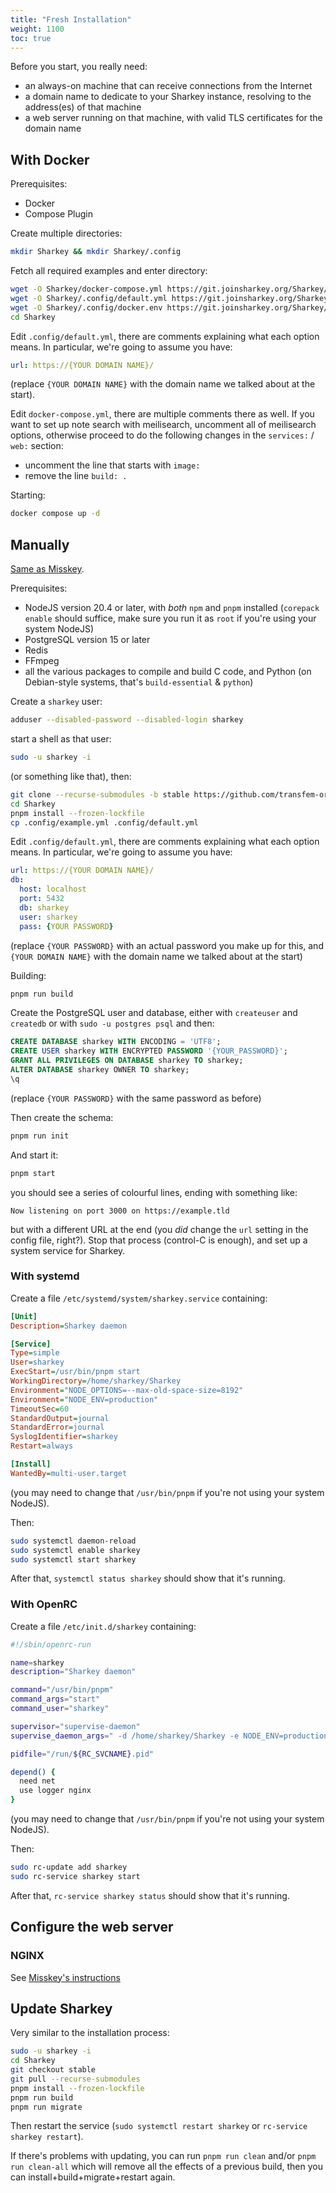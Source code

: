 ```yaml
---
title: "Fresh Installation"
weight: 1100
toc: true
---
```


Before you start, you really need:

* an always-on machine that can receive connections from the Internet
* a domain name to dedicate to your Sharkey instance, resolving to the
  address(es) of that machine
* a web server running on that machine, with valid TLS certificates
  for the domain name

## With Docker

Prerequisites:

* Docker
* Compose Plugin

Create multiple directories:

```bash
mkdir Sharkey && mkdir Sharkey/.config
```

Fetch all required examples and enter directory:

```bash
wget -O Sharkey/docker-compose.yml https://git.joinsharkey.org/Sharkey/Sharkey/raw/branch/stable/docker-compose.yml.example
wget -O Sharkey/.config/default.yml https://git.joinsharkey.org/Sharkey/Sharkey/raw/branch/stable/.config/example.yml
wget -O Sharkey/.config/docker.env https://git.joinsharkey.org/Sharkey/Sharkey/raw/branch/stable/.config/docker_example.env
cd Sharkey
```

Edit `.config/default.yml`, there are comments explaining what each
option means. In particular, we're going to assume you have:

```yaml
url: https://{YOUR DOMAIN NAME}/
```

(replace `{YOUR DOMAIN NAME}` with the domain name we talked about
at the start).

Edit `docker-compose.yml`, there are multiple comments there as
well. If you want to set up note search with meilisearch, uncomment
all of meilisearch options, otherwise proceed to do the following
changes in the `services:` / `web:` section:

* uncomment the line that starts with `image:`
* remove the line `build: .`

Starting:

```bash
docker compose up -d
```

## Manually

[Same as
Misskey](https://misskey-hub.net/en/docs/install/manual.html).

Prerequisites:

* NodeJS version 20.4 or later, with *both* `npm` and `pnpm`
  installed (`corepack enable` should suffice, make sure you run it
  as `root` if you're using your system NodeJS)
* PostgreSQL version 15 or later
* Redis
* FFmpeg
* all the various packages to compile and build C code, and Python (on
  Debian-style systems, that's `build-essential` & `python`)

Create a `sharkey` user:

```bash
adduser --disabled-password --disabled-login sharkey
```

start a shell as that user:

```bash
sudo -u sharkey -i
```

(or something like that), then:

```bash
git clone --recurse-submodules -b stable https://github.com/transfem-org/Sharkey.git
cd Sharkey
pnpm install --frozen-lockfile
cp .config/example.yml .config/default.yml
```

Edit `.config/default.yml`, there are comments explaining what each
option means. In particular, we're going to assume you have:

```yaml
url: https://{YOUR DOMAIN NAME}/
db:
  host: localhost
  port: 5432
  db: sharkey
  user: sharkey
  pass: {YOUR PASSWORD}
```

(replace `{YOUR PASSWORD}` with an actual password you make up for
this, and `{YOUR DOMAIN NAME}` with the domain name we talked about
at the start)

Building:

```bash
pnpm run build
```

Create the PostgreSQL user and database, either with `createuser`
and `createdb` or with `sudo -u postgres psql` and then:

```sql
CREATE DATABASE sharkey WITH ENCODING = 'UTF8';
CREATE USER sharkey WITH ENCRYPTED PASSWORD '{YOUR_PASSWORD}';
GRANT ALL PRIVILEGES ON DATABASE sharkey TO sharkey;
ALTER DATABASE sharkey OWNER TO sharkey;
\q
```

(replace `{YOUR PASSWORD}` with the same password as before)

Then create the schema:

```bash
pnpm run init
```

And start it:

```bash
pnpm start
```

you should see a series of colourful lines, ending with something
like:

```text
Now listening on port 3000 on https://example.tld
```

but with a different URL at the end (you *did* change the `url`
setting in the config file, right?). Stop that process (control-C is
enough), and set up a system service for Sharkey.

### With systemd

Create a file `/etc/systemd/system/sharkey.service` containing:

```ini
[Unit]
Description=Sharkey daemon

[Service]
Type=simple
User=sharkey
ExecStart=/usr/bin/pnpm start
WorkingDirectory=/home/sharkey/Sharkey
Environment="NODE_OPTIONS=--max-old-space-size=8192"
Environment="NODE_ENV=production"
TimeoutSec=60
StandardOutput=journal
StandardError=journal
SyslogIdentifier=sharkey
Restart=always

[Install]
WantedBy=multi-user.target
```

(you may need to change that `/usr/bin/pnpm` if you're not using
your system NodeJS).

Then:

```bash
sudo systemctl daemon-reload
sudo systemctl enable sharkey
sudo systemctl start sharkey
```

After that, `systemctl status sharkey` should show that it's
running.

### With OpenRC

Create a file `/etc/init.d/sharkey` containing:

```bash
#!/sbin/openrc-run

name=sharkey
description="Sharkey daemon"

command="/usr/bin/pnpm"
command_args="start"
command_user="sharkey"

supervisor="supervise-daemon"
supervise_daemon_args=" -d /home/sharkey/Sharkey -e NODE_ENV=production -e \"NODE_OPTIONS=--max-old-space-size=8192\""

pidfile="/run/${RC_SVCNAME}.pid"

depend() {
  need net
  use logger nginx
}
```

(you may need to change that `/usr/bin/pnpm` if you're not using
your system NodeJS).

Then:

```bash
sudo rc-update add sharkey
sudo rc-service sharkey start
```

After that, `rc-service sharkey status` should show that it's
running.

## Configure the web server

### NGINX

See [Misskey's
instructions](https://misskey-hub.net/en/docs/admin/nginx.html)

## Update Sharkey

Very similar to the installation process:

```bash
sudo -u sharkey -i
cd Sharkey
git checkout stable
git pull --recurse-submodules
pnpm install --frozen-lockfile
pnpm run build
pnpm run migrate
```

Then restart the service (`sudo systemctl restart sharkey` or
`rc-service sharkey restart`).

If there's problems with updating, you can run `pnpm run clean`
and/or `pnpm run clean-all` which will remove all the effects of a
previous build, then you can install+build+migrate+restart again.
